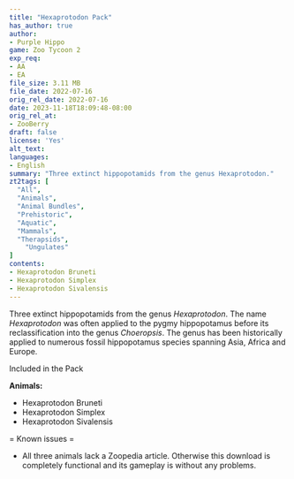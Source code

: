 ```yaml
---
title: "Hexaprotodon Pack"
has_author: true
author: 
- Purple Hippo
game: Zoo Tycoon 2
exp_req:
- AA
- EA
file_size: 3.11 MB
file_date: 2022-07-16
orig_rel_date: 2022-07-16
date: 2023-11-18T18:09:48-08:00
orig_rel_at: 
- ZooBerry
draft: false
license: 'Yes'
alt_text: 
languages:
- English
summary: "Three extinct hippopotamids from the genus Hexaprotodon."
zt2tags: [
  "All",
  "Animals",
  "Animal Bundles",
  "Prehistoric",
  "Aquatic",
  "Mammals",
  "Therapsids",
    "Ungulates" 
]
contents:
- Hexaprotodon Bruneti
- Hexaprotodon Simplex
- Hexaprotodon Sivalensis
---
```

Three extinct hippopotamids from the genus *Hexaprotodon*. The name *Hexaprotodon* was often applied to the pygmy hippopotamus before its reclassification into the genus *Choeropsis*. The genus has been historically applied to numerous fossil hippopotamus species spanning Asia, Africa and Europe.

 Included in the Pack 

**Animals:**
- Hexaprotodon Bruneti
- Hexaprotodon Simplex
- Hexaprotodon Sivalensis

= Known issues =

- All three animals lack a Zoopedia article. Otherwise this download is completely functional and its gameplay is without any problems.